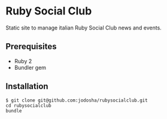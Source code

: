 # Ruby Social Club

Static site to manage italian Ruby Social Club news and events.

## Prerequisites

  * Ruby 2
  * Bundler gem

## Installation

```shell
$ git clone git@github.com:jodosha/rubysocialclub.git
cd rubysocialclub
bundle
```
